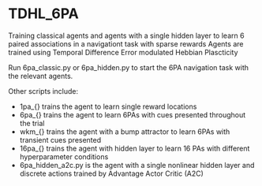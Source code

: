 # TDHL_6PA
Training classical agents and agents with a single hidden layer to learn 6 paired associations in a navigationt task with sparse rewards
Agents are trained using Temporal Difference Error modulated Hebbian Plascticity

Run 6pa_classic.py or 6pa_hidden.py to start the 6PA navigation task with the relevant agents.

Other scripts include:
  - 1pa_{} trains the agent to learn single reward locations
  - 6pa_{} trains the agent to learn 6PAs with cues presented throughout the trial
  - wkm_{} trains the agent with a bump attractor to learn 6PAs with transient cues presented
  - 16pa_{} trains the agent with hidden layer to learn 16 PAs with different hyperparameter conditions
  - 6pa_hidden_a2c.py is the agent with a single nonlinear hidden layer and discrete actions trained by Advantage Actor Critic (A2C)
